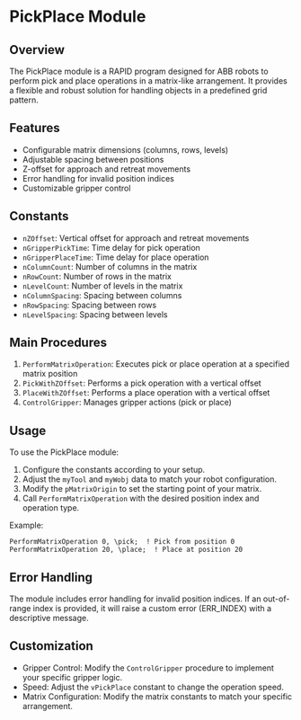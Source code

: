 # PickPlace Module

## Overview
The PickPlace module is a RAPID program designed for ABB robots to perform pick and place operations in a matrix-like arrangement. It provides a flexible and robust solution for handling objects in a predefined grid pattern.

## Features
- Configurable matrix dimensions (columns, rows, levels)
- Adjustable spacing between positions
- Z-offset for approach and retreat movements
- Error handling for invalid position indices
- Customizable gripper control

## Constants
- `nZOffset`: Vertical offset for approach and retreat movements
- `nGripperPickTime`: Time delay for pick operation
- `nGripperPlaceTime`: Time delay for place operation
- `nColumnCount`: Number of columns in the matrix
- `nRowCount`: Number of rows in the matrix
- `nLevelCount`: Number of levels in the matrix
- `nColumnSpacing`: Spacing between columns
- `nRowSpacing`: Spacing between rows
- `nLevelSpacing`: Spacing between levels

## Main Procedures
1. `PerformMatrixOperation`: Executes pick or place operation at a specified matrix position
2. `PickWithZOffset`: Performs a pick operation with a vertical offset
3. `PlaceWithZOffset`: Performs a place operation with a vertical offset
4. `ControlGripper`: Manages gripper actions (pick or place)

## Usage
To use the PickPlace module:

1. Configure the constants according to your setup.
2. Adjust the `myTool` and `myWobj` data to match your robot configuration.
3. Modify the `pMatrixOrigin` to set the starting point of your matrix.
4. Call `PerformMatrixOperation` with the desired position index and operation type.

Example:
```rapid
PerformMatrixOperation 0, \pick;  ! Pick from position 0
PerformMatrixOperation 20, \place;  ! Place at position 20
```

## Error Handling
The module includes error handling for invalid position indices. If an out-of-range index is provided, it will raise a custom error (ERR_INDEX) with a descriptive message.

## Customization
- Gripper Control: Modify the `ControlGripper` procedure to implement your specific gripper logic.
- Speed: Adjust the `vPickPlace` constant to change the operation speed.
- Matrix Configuration: Modify the matrix constants to match your specific arrangement.